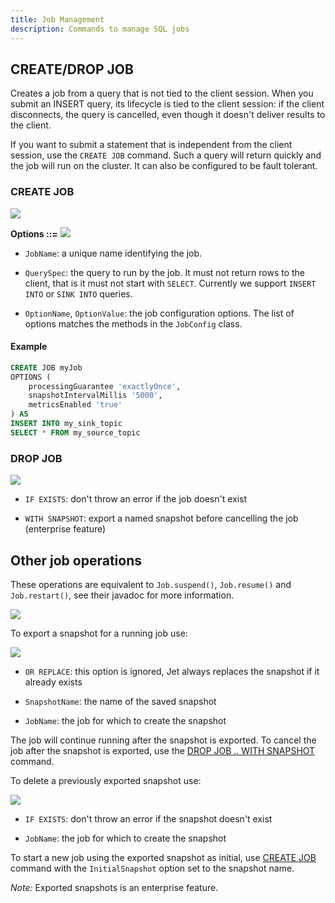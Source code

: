 ```yaml
---
title: Job Management
description: Commands to manage SQL jobs
---
```


## CREATE/DROP JOB

Creates a job from a query that is not tied to the client session. When
you submit an INSERT query, its lifecycle is tied to the client session:
if the client disconnects, the query is cancelled, even though it
doesn't deliver results to the client.

If you want to submit a statement that is independent from the client
session, use the `CREATE JOB` command. Such a query will return quickly
and the job will run on the cluster. It can also be configured to be
fault tolerant.

### CREATE JOB

<img src="/docs/assets/ddl-CreateJob.svg" style="display:inline-block"/>

**Options ::=**
<img src="/docs/assets/ddl-Options.svg" style="display:inline-block"/>

- `JobName`: a unique name identifying the job.

- `QuerySpec`: the query to run by the job. It must not return rows to
  the client, that is it must not start with `SELECT`. Currently we
  support `INSERT INTO` or `SINK INTO` queries.

- `OptionName`, `OptionValue`: the job configuration options. The list
 of options matches the methods in the `JobConfig` class.

#### Example

```sql
CREATE JOB myJob
OPTIONS (
    processingGuarantee 'exactlyOnce',
    snapshotIntervalMillis '5000',
    metricsEnabled 'true'
) AS
INSERT INTO my_sink_topic
SELECT * FROM my_source_topic
```

### DROP JOB

<img src="/docs/assets/ddl-DropJob.svg" style="display:inline-block"/>

- `IF EXISTS`: don't throw an error if the job doesn't exist

- `WITH SNAPSHOT`: export a named snapshot before cancelling the job
  (enterprise feature)

## Other job operations

These operations are equivalent to `Job.suspend()`, `Job.resume()` and
`Job.restart()`, see their javadoc for more information.

<img src="/docs/assets/ddl-AlterJob.svg" style="display:inline-block"/>

To export a snapshot for a running job use:

<img src="/docs/assets/ddl-CreateSnapshot.svg" style="display:inline-block"/>

- `OR REPLACE`: this option is ignored, Jet always replaces the snapshot
  if it already exists

- `SnapshotName`: the name of the saved snapshot

- `JobName`: the job for which to create the snapshot

The job will continue running after the snapshot is exported. To cancel
the job after the snapshot is exported, use the [DROP JOB .. WITH
SNAPSHOT](#drop-job) command.

To delete a previously exported snapshot use:

<img src="/docs/assets/ddl-DropSnapshot.svg" style="display:inline-block"/>

- `IF EXISTS`: don't throw an error if the snapshot doesn't exist

- `JobName`: the job for which to create the snapshot

To start a new job using the exported snapshot as initial, use [CREATE
JOB](#create-job) command with the `InitialSnapshot` option set to the
snapshot name.

*Note:* Exported snapshots is an enterprise feature.
